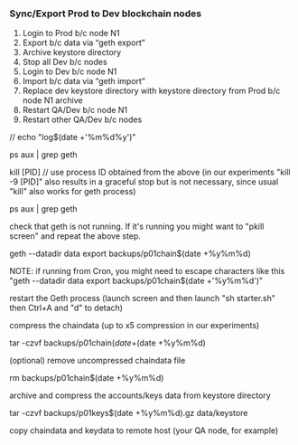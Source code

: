 ### Sync/Export Prod to Dev blockchain nodes

1. Login to Prod b/c node N1
2. Export b/c data via “geth export”
3. Archive keystore directory
4. Stop all Dev b/c nodes
5. Login to Dev b/c node N1
6. Import b/c data via “geth import”
7. Replace dev keystore directory with keystore directory from Prod b/c node N1 archive
8. Restart QA/Dev b/c node N1
9. Restart other QA/Dev b/c nodes



// echo "log$(date +'\%m\%d\%y')"

ps aux | grep geth

kill [PID] // use process ID obtained from the above (in our experiments "kill -9 [PID]" also results in a graceful stop but is not necessary, since usual "kill" also works for geth process)

ps aux | grep geth

check that geth is not running. If it's running you might want to "pkill screen" and repeat the above step.

geth --datadir data export backups/p01chain$(date +%y%m%d)

NOTE: if running from Cron, you might need to escape characters like this "geth --datadir data export backups/p01chain$(date +'\%y\%m\%d')"

restart the Geth process 
(launch screen and then launch "sh starter.sh" then Ctrl+A and "d" to detach) 

compress the chaindata (up to x5 compression in our experiments)

tar -czvf backups/p01chain$(date +%y%m%d).gz backups/p01chain$(date +%y%m%d) 

(optional) remove uncompressed chaindata file

rm backups/p01chain$(date +%y%m%d)

archive and compress the accounts/keys data from keystore directory

tar -czvf backups/p01keys$(date +%y%m%d).gz data/keystore

copy chaindata and keydata to remote host (your QA node, for example)







